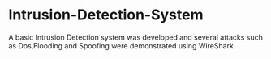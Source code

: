 # Intrusion-Detection-System
A basic Intrusion Detection system was developed and several attacks such as Dos,Flooding and Spoofing were demonstrated using WireShark
